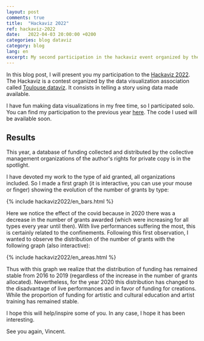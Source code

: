 ```yaml
---
layout: post
comments: true
title:  "Hackaviz 2022"
ref: hackaviz-2022
date:   2022-04-03 20:00:00 +0200
categories: blog dataviz
category: blog
lang: en
excerpt: My second participation in the hackaviz event organized by the Toulouse dataviz association.
---
```


In this blog post, I will present you my participation to the [Hackaviz 2022](https://github.com/ToulouseDataViz/Hackaviz2022).
The Hackaviz is a contest organized by the data visualization association called [Toulouse dataviz](https://toulouse-dataviz.fr/).
It consists in telling a story using data made available.

I have fun making data visualizations in my free time, so I participated solo.
You can find my participation to the previous year [here](/blog/dataviz/2021/09/19/hackaviz.html).
The code I used will be available soon.

## Results

This year, a database of funding collected and distributed by the collective management organizations of the author's rights for private copy is in the spotlight.

I have devoted my work to the type of aid granted, all organizations included.
So I made a first graph (it is interactive, you can use your mouse or finger) showing the evolution of the number of grants by type:

{% include hackaviz2022/en_bars.html %}

Here we notice the effect of the covid because in 2020 there was a decrease in the number of grants awarded (which were increasing for all types every year until then).
With live performances suffering the most, this is certainly related to the confinements.
Following this first observation, I wanted to observe the distribution of the number of grants with the following graph (also interactive):

{% include hackaviz2022/en_areas.html %}

Thus with this graph we realize that the distribution of funding has remained stable from 2016 to 2019 (regardless of the increase in the number of grants allocated).
Nevertheless, for the year 2020 this distribution has changed to the disadvantage of live performances and in favor of funding for creations. While the proportion of funding for artistic and cultural education and artist training has remained stable.


I hope this will help/inspire some of you.
In any case, I hope it has been interesting.

See you again, Vincent.